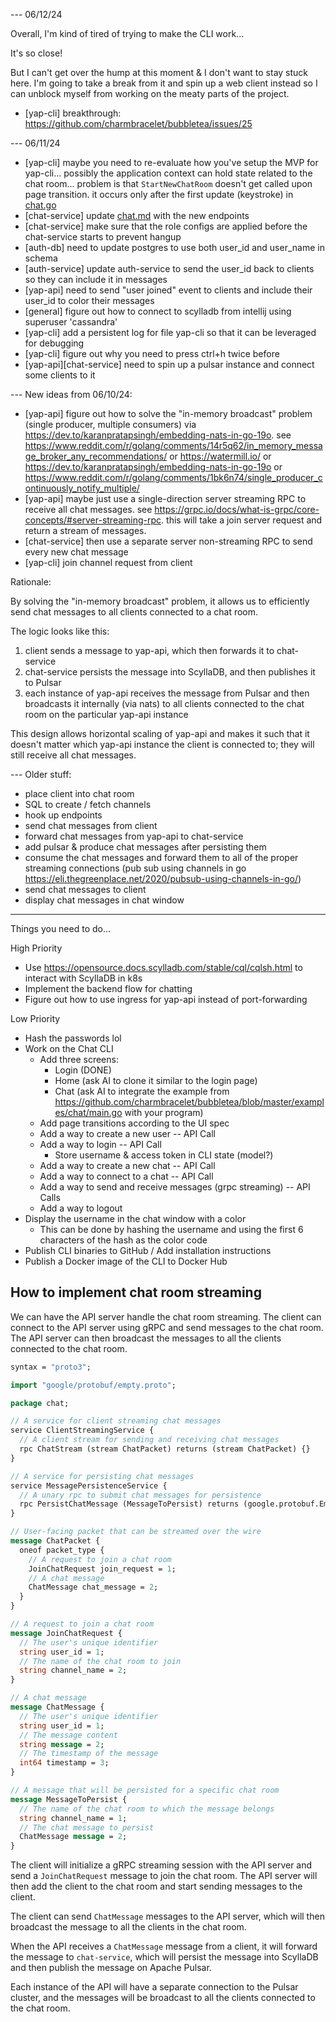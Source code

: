 --- 06/12/24

Overall, I'm kind of tired of trying to make the CLI work...

It's so close!

But I can't get over the hump at this moment & I don't want to stay stuck here. I'm going to take a break from it
and spin up a web client instead so I can unblock myself from working on the meaty parts of the project.

- [yap-cli] breakthrough: https://github.com/charmbracelet/bubbletea/issues/25

--- 06/11/24

- [yap-cli] maybe you need to re-evaluate how you've setup the MVP for yap-cli... possibly the application context can hold state related to the chat room... problem is that `StartNewChatRoom` doesn't get called upon page transition. it occurs only after the first update (keystroke) in [chat.go](yap-cli/internal/chat/chat.go)
- [chat-service] update [chat.md](documentation/grpcurl/chat.md) with the new endpoints
- [chat-service] make sure that the role configs are applied before the chat-service starts to prevent hangup
- [auth-db] need to update postgres to use both user_id and user_name in schema
- [auth-service] update auth-service to send the user_id back to clients so they can include it in messages
- [yap-api] need to send "user joined" event to clients and include their user_id to color their messages
- [general] figure out how to connect to scylladb from intellij using superuser 'cassandra'
- [yap-cli] add a persistent log for file yap-cli so that it can be leveraged for debugging
- [yap-cli] figure out why you need to press ctrl+h twice before 
- [yap-api][chat-service] need to spin up a pulsar instance and connect some clients to it

--- New ideas from 06/10/24:

- [yap-api] figure out how to solve the "in-memory broadcast" problem (single producer, multiple consumers) via https://dev.to/karanpratapsingh/embedding-nats-in-go-19o. see https://www.reddit.com/r/golang/comments/14r5q62/in_memory_message_broker_any_recommendations/ or https://watermill.io/ or https://dev.to/karanpratapsingh/embedding-nats-in-go-19o or https://www.reddit.com/r/golang/comments/1bk6n74/single_producer_continuously_notify_multiple/
- [yap-api] maybe just use a single-direction server streaming RPC to receive all chat messages. see https://grpc.io/docs/what-is-grpc/core-concepts/#server-streaming-rpc. this will take a join server request and return a stream of messages.
- [chat-service] then use a separate server non-streaming RPC to send every new chat message
- [yap-cli] join channel request from client

Rationale:

By solving the "in-memory broadcast" problem, it allows us to efficiently send chat messages to all clients connected to a chat room.

The logic looks like this:
1. client sends a message to yap-api, which then forwards it to chat-service
2. chat-service persists the message into ScyllaDB, and then publishes it to Pulsar
3. each instance of yap-api receives the message from Pulsar and then broadcasts it internally (via nats) to all clients connected to the chat room on the particular yap-api instance

This design allows horizontal scaling of yap-api and makes it such that it doesn't matter which yap-api instance the client is connected to; they will still receive all chat messages.

--- Older stuff:

- place client into chat room
- SQL to create / fetch channels
- hook up endpoints 
- send chat messages from client
- forward chat messages from yap-api to chat-service
- add pulsar & produce chat messages after persisting them
- consume the chat messages and forward them to all of the proper streaming connections (pub sub using channels in go https://eli.thegreenplace.net/2020/pubsub-using-channels-in-go/)
- send chat messages to client
- display chat messages in chat window

---

Things you need to do...

High Priority
- Use https://opensource.docs.scylladb.com/stable/cql/cqlsh.html to interact with ScyllaDB in k8s
- Implement the backend flow for chatting
- Figure out how to use ingress for yap-api instead of port-forwarding

Low Priority

- Hash the passwords lol
- Work on the Chat CLI
  - Add three screens:
    - Login (DONE)
    - Home (ask AI to clone it similar to the login page)
    - Chat (ask AI to integrate the example from https://github.com/charmbracelet/bubbletea/blob/master/examples/chat/main.go with your program)
  - Add page transitions according to the UI spec
  - Add a way to create a new user -- API Call
  - Add a way to login -- API Call
    - Store username & access token in CLI state (model?)
  - Add a way to create a new chat -- API Call
  - Add a way to connect to a chat -- API Call
  - Add a way to send and receive messages (grpc streaming) -- API Calls
  - Add a way to logout
- Display the username in the chat window with a color
  - This can be done by hashing the username and using the first 6 characters of the hash as the color code
- Publish CLI binaries to GitHub / Add installation instructions
- Publish a Docker image of the CLI to Docker Hub


## How to implement chat room streaming

We can have the API server handle the chat room streaming. The client can connect to the API server using gRPC and send messages to the chat room. The API server can then broadcast the messages to all the clients connected to the chat room.

```protobuf
syntax = "proto3";

import "google/protobuf/empty.proto";

package chat;

// A service for client streaming chat messages
service ClientStreamingService {
  // A client stream for sending and receiving chat messages
  rpc ChatStream (stream ChatPacket) returns (stream ChatPacket) {}
}

// A service for persisting chat messages
service MessagePersistenceService {
  // A unary rpc to submit chat messages for persistence
  rpc PersistChatMessage (MessageToPersist) returns (google.protobuf.Empty) {}
}

// User-facing packet that can be streamed over the wire
message ChatPacket {
  oneof packet_type {
    // A request to join a chat room
    JoinChatRequest join_request = 1;
    // A chat message
    ChatMessage chat_message = 2;
  }
}

// A request to join a chat room
message JoinChatRequest {
  // The user's unique identifier
  string user_id = 1;
  // The name of the chat room to join
  string channel_name = 2;
}

// A chat message
message ChatMessage {
  // The user's unique identifier
  string user_id = 1;
  // The message content
  string message = 2;
  // The timestamp of the message
  int64 timestamp = 3;
}

// A message that will be persisted for a specific chat room
message MessageToPersist {
  // The name of the chat room to which the message belongs
  string channel_name = 1;
  // The chat message to persist
  ChatMessage message = 2;
}
```

The client will initialize a gRPC streaming session with the API server and send a `JoinChatRequest` message to join the chat room. The API server will then add the client to the chat room and start sending messages to the client.

The client can send `ChatMessage` messages to the API server, which will then broadcast the message to all the clients in the chat room.

When the API receives a `ChatMessage` message from a client, it will forward the message to `chat-service`, which will persist the message into ScyllaDB and then publish the message on Apache Pulsar.

Each instance of the API will have a separate connection to the Pulsar cluster, and the messages will be broadcast to all the clients connected to the chat room.